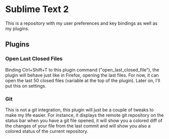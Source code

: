 # Sublime Text 2

This is a repository with my user preferences and key bindings as well as
my plugins.

## Plugins

### Open Last Closed Files

Binding Ctrl+Shift+T to this plugin command ("open_last_closed_file"), the plugin will
behave just like in Firefox, opening the last files. For now, it can open the last 50
closed files (variable at the top of the plugin). Later on, I'll put this on settings.

### Git

This is not a git integration, this plugin will just be a couple of tweaks to make my
life easier. For instance, it displays the remote git repository on the status bar when
you have a git file opened, it will show you a colored diff of the changes of your file
from the last commit and will show you also a colored status of the current repository.